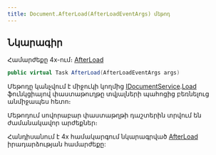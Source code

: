 ```yaml
---
title: Document.AfterLoad(AfterLoadEventArgs) մեթոդ
---
```


## Նկարագիր

Համարժեքը 4x-ում։ [AfterLoad](https://armsoft.github.io/as4x-docs/HTM/ProgrGuide/ScriptProcs/AfterLoad.html)

```c#
public virtual Task AfterLoad(AfterLoadEventArgs args)
```

Մեթոդը կանչվում է միջուկի կողմից [IDocumentService](../../services/IDocumentService.md).[Load](../../services/IDocumentService/Load.md) ֆունկցիայով փաստաթուղթը տվյալների պահոցից բեռնելուց անմիջապես հետո։

Մեթոդում սովորաբար փաստաթղթի դաշտերին տրվում են ժամանակավոր արժեքներ։

Հանդիսանում է 4x համակարգում նկարագրված [AfterLoad](https://armsoft.github.io/as4x-docs/HTM/ProgrGuide/ScriptProcs/AfterLoad.html) իրադարձության համարժեքը:

